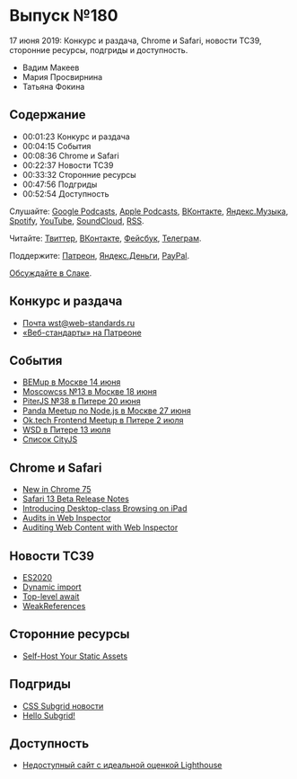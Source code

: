 # Выпуск №180

17 июня 2019: Конкурс и раздача, Chrome и Safari, новости TC39, сторонние ресурсы, подгриды и доступность.

- Вадим Макеев
- Мария Просвирнина
- Татьяна Фокина

## Содержание

- 00:01:23 Конкурс и раздача
- 00:04:15 События
- 00:08:36 Chrome и Safari
- 00:22:37 Новости TC39
- 00:33:32 Сторонние ресурсы
- 00:47:56 Подгриды
- 00:52:54 Доступность

Слушайте: [Google Podcasts](https://podcasts.google.com/?feed=aHR0cHM6Ly93ZWItc3RhbmRhcmRzLnJ1L3BvZGNhc3QvZmVlZC8), [Apple Podcasts](https://podcasts.apple.com/podcast/id1080500016), [ВКонтакте](https://vk.com/podcasts-32017543), [Яндекс.Музыка](https://music.yandex.ru/album/6245956), [Spotify](https://open.spotify.com/show/3rzAcADjpBpXt73L0epTjV), [YouTube](https://www.youtube.com/playlist?list=PLMBnwIwFEFHcwuevhsNXkFTcadeX5R1Go), [SoundCloud](https://soundcloud.com/web-standards), [RSS](https://web-standards.ru/podcast/feed/).

Читайте: [Твиттер](https://twitter.com/webstandards_ru), [ВКонтакте](https://vk.com/webstandards_ru), [Фейсбук](https://www.facebook.com/webstandardsru), [Телеграм](https://t.me/webstandards_ru).

Поддержите: [Патреон](https://www.patreon.com/webstandards_ru), [Яндекс.Деньги](https://money.yandex.ru/to/41001119329753), [PayPal](https://www.paypal.me/pepelsbey).

[Обсуждайте в Слаке](http://slack.web-standards.ru/).

## Конкурс и раздача

- [Почта wst@web-standards.ru](mailto:wst@web-standards.ru)
- [«Веб-стандарты» на Патреоне](https://www.patreon.com/webstandards_ru)

## События

- [BEMup в Москве 14 июня](https://events.yandex.ru/events/bemup/14-june-2019/)
- [Moscowcss №13 в Москве 18 июня](https://moscowcss.timepad.ru/event/993875/)
- [PiterJS №38 в Питере 20 июня](https://medium.com/p/62ee89af52a5)
- [Panda Meetup по Node.js в Москве 27 июня](https://panda-meetup.ru/msk-node-js-meetup)
- [Ok.tech Frontend Meetup в Питере 2 июля](https://oktech.timepad.ru/event/970538/)
- [WSD в Питере 13 июля](https://wsd.events/2019/07/13/)
- [Список CityJS](https://github.com/web-standards-ru/cityjs-list)

## Chrome и Safari

- [New in Chrome 75](https://developers.google.com/web/updates/2019/06/nic75)
- [Safari 13 Beta Release Notes](https://developer.apple.com/documentation/safari_release_notes/safari_13_beta_release_notes)
- [Introducing Desktop-class Browsing on iPad](https://developer.apple.com/videos/play/wwdc2019/203/)
- [Audits in Web Inspector](https://webkit.org/blog/8935/audits-in-web-inspector/)
- [Auditing Web Content with Web Inspector](https://developer.apple.com/videos/play/wwdc2019/514/)

## Новости TC39

- [ES2020](https://github.com/tc39/proposals/blob/master/finished-proposals.md)
- [Dynamic import](https://github.com/tc39/proposal-dynamic-import)
- [Top-level await](https://github.com/tc39/proposal-top-level-await)
- [WeakReferences](https://github.com/tc39/proposal-weakrefs)

## Сторонние ресурсы

- [Self-Host Your Static Assets](https://csswizardry.com/2019/05/self-host-your-static-assets/)

## Подгриды

- [CSS Subgrid новости](https://habr.com/p/451514/)
- [Hello Subgrid!](https://youtu.be/vxOj7CaWiPU)

## Доступность

- [Недоступный сайт с идеальной оценкой Lighthouse](https://habr.com/p/455016/)

